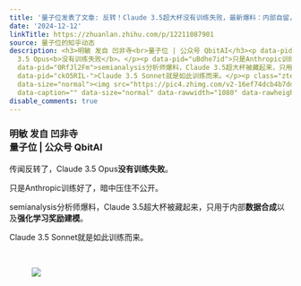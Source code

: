 ```yaml
---
title: '量子位发表了文章: 反转！Claude 3.5超大杯没有训练失败，最新爆料：内部自留，用于合成数据和RL训练'
date: '2024-12-12'
linkTitle: https://zhuanlan.zhihu.com/p/12211087901
source: 量子位的知乎动态
description: <h3>明敏 发自 凹非寺<br>量子位 | 公众号 QbitAI</h3><p data-pid="7QZ5twEe">传闻反转了，Claude
  3.5 Opus<b>没有训练失败</b>。</p><p data-pid="uBdhe7id">只是Anthropic训练好了，暗中压住不公开。</p><p
  data-pid="0RfJl2Fm">semianalysis分析师爆料，Claude 3.5超大杯被藏起来，只用于内部<b>数据合成</b>以及<b>强化学习奖励建模</b>。</p><p
  data-pid="ckO5RIL-">Claude 3.5 Sonnet就是如此训练而来。</p><p class="ztext-empty-paragraph"><br></p><figure
  data-size="normal"><img src="https://pic4.zhimg.com/v2-16ef74dcb4b7dddfff80576ac045f577.jpg"
  data-caption="" data-size="normal" data-rawwidth="1080" data-rawheight="488" ...
disable_comments: true
---
```

<h3>明敏 发自 凹非寺<br>量子位 | 公众号 QbitAI</h3><p data-pid="7QZ5twEe">传闻反转了，Claude 3.5 Opus<b>没有训练失败</b>。</p><p data-pid="uBdhe7id">只是Anthropic训练好了，暗中压住不公开。</p><p data-pid="0RfJl2Fm">semianalysis分析师爆料，Claude 3.5超大杯被藏起来，只用于内部<b>数据合成</b>以及<b>强化学习奖励建模</b>。</p><p data-pid="ckO5RIL-">Claude 3.5 Sonnet就是如此训练而来。</p><p class="ztext-empty-paragraph"><br></p><figure data-size="normal"><img src="https://pic4.zhimg.com/v2-16ef74dcb4b7dddfff80576ac045f577.jpg" data-caption="" data-size="normal" data-rawwidth="1080" data-rawheight="488" ...